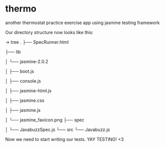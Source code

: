 # thermo

another thermostat practice exercise app using jasmine testing framework



Our directory structure now looks like this:

→ tree
.
├── SpecRunner.html

├── lib

│   └── jasmine-2.0.2

│       ├── boot.js

│       ├── console.js

│       ├── jasmine-html.js

│       ├── jasmine.css

│       ├── jasmine.js

│       └── jasmine_favicon.png
├── spec

│   └── JavabuzzSpec.js
└── src
    └── Javabuzz.js
    
Now we need to start writing our tests. YAY TESTING! <3



